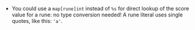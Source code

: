 - You could use a `map[rune]int` instead of `%s` for direct lookup of the score value for a rune: no type conversion needed! A rune literal uses single quotes, like this: `'a'`.
